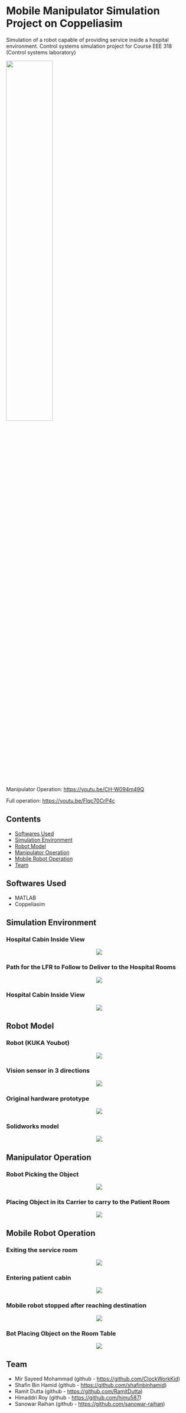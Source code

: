 # Mobile Manipulator Simulation Project on Coppeliasim
Simulation of a robot capable of providing service inside a hospital environment.
Control systems simulation project for Course EEE 318 (Control systems laboratory)

[<img src="https://i.ytimg.com/vi/CH-W094m49Q/maxresdefault.jpg" width="50%">](https://youtu.be/CH-W094m49Q "Now in Android: 55")


Manipulator Operation: https://youtu.be/CH-W094m49Q



Full operation: https://youtu.be/Flqc70CrP4c

## Contents
- [Softwares Used](#softwares-used)
- [Simulation Environment](#simulation-environment)
- [Robot Model](#robot-model)
- [Manipulator Operation](#manipulator-operation)
- [Mobile Robot Operation](#mobile-robot-operation)
- [Team](#team)

## Softwares Used
 - MATLAB
 - Coppeliasim

## Simulation Environment

### Hospital Cabin Inside View

<p align="center">
  <img src="https://github.com/ClockWorkKid/Mobile-Manipulator-Coppeliasim/blob/main/Figures/Hospital%20Cabin%20Inside%20View.png" >
</p>

### Path for the LFR to Follow to Deliver to the Hospital Rooms
<p align="center">
  <img src="https://github.com/ClockWorkKid/Mobile-Manipulator-Coppeliasim/blob/main/Figures/Path%20for%20the%20LFR%20to%20Follow.png">
</p>

### Hospital Cabin Inside View 

<p align="center">
  <img src="https://github.com/ClockWorkKid/Mobile-Manipulator-Coppeliasim/blob/main/Figures/Hospital%20Cabin%20Inside%20View.png">
</p>

## Robot Model

### Robot (KUKA Youbot) 

<p align="center">
  <img src="https://github.com/ClockWorkKid/Mobile-Manipulator-Coppeliasim/blob/main/Figures/Robot%20(KUKA%20Youbot).jpg">
</p>

### Vision sensor in 3 directions

<p align="center">
  <img src="https://github.com/ClockWorkKid/Mobile-Manipulator-Coppeliasim/blob/main/Figures/Vision%20sensor%20in%203%20directions.png">
</p>

### Original hardware prototype

<p align="center">
  <img src="https://github.com/ClockWorkKid/Mobile-Manipulator-Coppeliasim/blob/main/Figures/Original%20hardware%20prototype.jpg">
</p>

### Solidworks model

<p align="center">
  <img src="https://github.com/ClockWorkKid/Mobile-Manipulator-Coppeliasim/blob/main/Figures/Solidworks_model.jpg">
</p>


## Manipulator Operation


### Robot Picking the Object

<p align="center">
  <img src="https://github.com/ClockWorkKid/Mobile-Manipulator-Coppeliasim/blob/main/Figures/Robot%20Picking%20the%20Object.png">
</p>

### Placing Object in its Carrier to carry to the Patient Room

<p align="center">
  <img src="https://github.com/ClockWorkKid/Mobile-Manipulator-Coppeliasim/blob/main/Figures/Placing%20Object%20in%20its%20Carrier.png">
</p>

## Mobile Robot Operation



### Exiting the service room

<p align="center">
  <img src="https://github.com/ClockWorkKid/Mobile-Manipulator-Coppeliasim/blob/main/Figures/Exiting%20the%20service%20room.png">
</p>

### Entering patient cabin

<p align="center">
  <img src="https://github.com/ClockWorkKid/Mobile-Manipulator-Coppeliasim/blob/main/Figures/Entering%20patient%20cabin.jpg">
</p>

### Mobile robot stopped after reaching destination

<p align="center">
  <img src="https://github.com/ClockWorkKid/Mobile-Manipulator-Coppeliasim/blob/main/Figures/Mobile%20robot%20stopped%20after%20reaching%20destination.png">
</p>

### Bot Placing Object on the Room Table

<p align="center">
  <img src="https://github.com/ClockWorkKid/Mobile-Manipulator-Coppeliasim/blob/main/Figures/Bot%20Placing%20Object%20on%20the%20Room%20Table.png">
</p>





## Team

- Mir Sayeed Mohammad (github - https://github.com/ClockWorkKid)
- Shafin Bin Hamid (github - https://github.com/shafinbinhamid)
- Ramit Dutta (github - https://github.com/RamitDutta)
- Himaddri Roy (github - https://github.com/himu587)
- Sanowar Raihan (github - https://github.com/sanowar-raihan)
